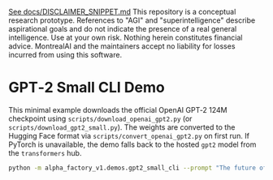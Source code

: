 [See docs/DISCLAIMER_SNIPPET.md](../../../docs/DISCLAIMER_SNIPPET.md)
This repository is a conceptual research prototype. References to "AGI" and "superintelligence" describe aspirational goals and do not indicate the presence of a real general intelligence. Use at your own risk. Nothing herein constitutes financial advice. MontrealAI and the maintainers accept no liability for losses incurred from using this software.

# GPT‑2 Small CLI Demo

This minimal example downloads the official OpenAI GPT‑2 124M checkpoint using
`scripts/download_openai_gpt2.py` (or `scripts/download_gpt2_small.py`). The weights are converted to the Hugging Face
format via `scripts/convert_openai_gpt2.py` on first run. If PyTorch is
unavailable, the demo falls back to the hosted `gpt2` model from the
`transformers` hub.

```bash
python -m alpha_factory_v1.demos.gpt2_small_cli --prompt "The future of AI" --max-length 50
```

